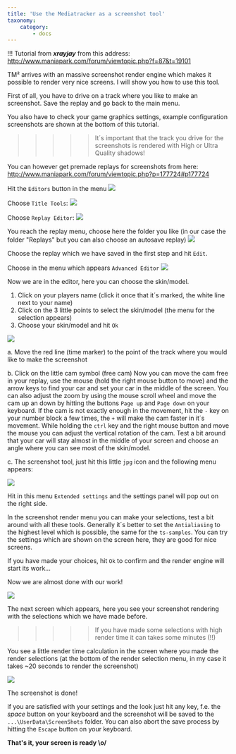 ```yaml
---
title: 'Use the Mediatracker as a screenshot tool'
taxonomy:
    category:
        - docs
---
```


!!! Tutorial from ***xrayjay*** from this address: http://www.maniapark.com/forum/viewtopic.php?f=87&t=19101

TM² arrives with an massive screenshot render engine which makes it possible to render very nice screens.
I will show you how to use this tool.

First of all, you have to drive on a track where you like to make an screenshot. Save the replay and go back to the main menu.

You also have to check your game graphics settings, example configuration screenshots are shown at the bottom of this tutorial.

>>>>> It´s important that the track you drive for the screenshots is rendered with High or Ultra Quality shadows!

You can however get premade replays for screenshots from here: http://www.maniapark.com/forum/viewtopic.php?p=177724#p177724

Hit the `Editors` button in the menu
![](./mp4_home_canyon_edited.jpg)

Choose `Title Tools`:
![](./mp4_editors_canyon_edited.jpg)

Choose `Replay Editor`:
![](./mp4_editors_title_canyon_reEdited.jpg)

You reach the replay menu, choose here the folder you like (in our case the folder "Replays\" but you can also choose an autosave replay)
![](./mp4_editors_title_replay_canyon.JPG)

Choose the replay which we have saved in the first step and hit `Edit`.

Choose in the menu which appears `Advanced Editor`
![](./mp4_editors_title_replay_edit_canyon.JPG)

Now we are in the editor, here you can choose the skin/model.
1. Click on your players name (click it once that it´s marked, the white line next to your name)
2. Click on the 3 little points to select the skin/model (the menu for the selection appears)
3. Choose your skin/model and hit `Ok`

![](http://trackmania-carpark.com/imagespark/up4/546770ef03ff8.jpg)

a. Move the red line (time marker) to the point of the track where you would like to make the screenshot

b. Click on the little cam symbol (free cam)
Now you can move the cam free in your replay, use the mouse (hold the right mouse button to move) and the arrow keys to find your car and set your car in the middle of the screen. You can also adjust the zoom by using the mouse scroll wheel and move the cam up an down by hitting the buttons `Page up` and `Page down` on your keyboard. If the cam is not exactly enough in the movement, hit the `-` key on your number block a few times, the `+` will make the cam faster in it´s movement. While holding the `ctrl` key and the right mouse button and move the mouse you can adjust the vertical rotation of the cam. Test a bit around that your car will stay almost in the middle of your screen and choose an angle where you can see most of the skin/model.

c. The screenshot tool, just hit this little `jpg` icon and the following menu appears:

![](http://trackmania-carpark.com/imagespark/up4/54677125ad0d0.jpg)

Hit in this menu `Extended settings` and the settings panel will pop out on the right side.

In the screenshot render menu you can make your selections, test a bit around with all these tools. Generally it´s better to set the `Antialiasing` to the highest level which is possible, the same for the `ts-samples`. You can try the settings which are shown on the screen here, they are good for nice screens.

If you have made your choices, hit `Ok` to confirm and the render engine will start its work...

Now we are almost done with our work!

![](http://trackmania-carpark.com/imagespark/up4/5467718fd51ad.jpg)

The next screen which appears, here you see your screenshot rendering with the selections which we have made before.

>>>>> If you have made some selections with high render time it can takes some minutes (!!)

You see a little render time calculation in the screen where you made the render selections (at the bottom of the render selection menu, in my case it takes ~20 seconds to render the screenshot)

![](http://trackmania-carpark.com/imagespark/up2/4e5adf5611579.jpg)

The screenshot is done!

if you are satisfied with your settings and the look just hit any key, f.e. the *space* button on your keyboard and the screenshot will be saved to the `...\UserData\ScreenShots` folder.
You can also abort the save process by hitting the `Escape` button on your keyboard.

**That's it, your screen is ready \o/**